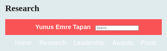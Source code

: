 Research
================

<!--radix_placeholder_navigation_in_header-->
<meta name="distill:offset" content=""/>

<script type="application/javascript">

  window.headroom_prevent_pin = false;

  window.document.addEventListener("DOMContentLoaded", function (event) {

    // initialize headroom for banner
    var header = $('header').get(0);
    var headerHeight = header.offsetHeight;
    var headroom = new Headroom(header, {
      tolerance: 5,
      onPin : function() {
        if (window.headroom_prevent_pin) {
          window.headroom_prevent_pin = false;
          headroom.unpin();
        }
      }
    });
    headroom.init();
    if(window.location.hash)
      headroom.unpin();
    $(header).addClass('headroom--transition');

    // offset scroll location for banner on hash change
    // (see: https://github.com/WickyNilliams/headroom.js/issues/38)
    window.addEventListener("hashchange", function(event) {
      window.scrollTo(0, window.pageYOffset - (headerHeight + 25));
    });

    // responsive menu
    $('.distill-site-header').each(function(i, val) {
      var topnav = $(this);
      var toggle = topnav.find('.nav-toggle');
      toggle.on('click', function() {
        topnav.toggleClass('responsive');
      });
    });

    // nav dropdowns
    $('.nav-dropbtn').click(function(e) {
      $(this).next('.nav-dropdown-content').toggleClass('nav-dropdown-active');
      $(this).parent().siblings('.nav-dropdown')
         .children('.nav-dropdown-content').removeClass('nav-dropdown-active');
    });
    $("body").click(function(e){
      $('.nav-dropdown-content').removeClass('nav-dropdown-active');
    });
    $(".nav-dropdown").click(function(e){
      e.stopPropagation();
    });
  });
</script>

<style type="text/css">

/* Theme (user-documented overrideables for nav appearance) */

.distill-site-nav {
  color: rgba(255, 255, 255, 0.8);
  background-color: #0F2E3D;
  font-size: 15px;
  font-weight: 300;
}

.distill-site-nav a {
  color: inherit;
  text-decoration: none;
}

.distill-site-nav a:hover {
  color: white;
}

@media print {
  .distill-site-nav {
    display: none;
  }
}

.distill-site-header {

}

.distill-site-footer {

}


/* Site Header */

.distill-site-header {
  width: 100%;
  box-sizing: border-box;
  z-index: 3;
}

.distill-site-header .nav-left {
  display: inline-block;
  margin-left: 8px;
}

@media screen and (max-width: 768px) {
  .distill-site-header .nav-left {
    margin-left: 0;
  }
}


.distill-site-header .nav-right {
  float: right;
  margin-right: 8px;
}

.distill-site-header a,
.distill-site-header .title {
  display: inline-block;
  text-align: center;
  padding: 14px 10px 14px 10px;
}

.distill-site-header .title {
  font-size: 18px;
  min-width: 150px;
}

.distill-site-header .logo {
  padding: 0;
}

.distill-site-header .logo img {
  display: none;
  max-height: 20px;
  width: auto;
  margin-bottom: -4px;
}

.distill-site-header .nav-image img {
  max-height: 18px;
  width: auto;
  display: inline-block;
  margin-bottom: -3px;
}



@media screen and (min-width: 1000px) {
  .distill-site-header .logo img {
    display: inline-block;
  }
  .distill-site-header .nav-left {
    margin-left: 20px;
  }
  .distill-site-header .nav-right {
    margin-right: 20px;
  }
  .distill-site-header .title {
    padding-left: 12px;
  }
}


.distill-site-header .nav-toggle {
  display: none;
}

.nav-dropdown {
  display: inline-block;
  position: relative;
}

.nav-dropdown .nav-dropbtn {
  border: none;
  outline: none;
  color: rgba(255, 255, 255, 0.8);
  padding: 16px 10px;
  background-color: transparent;
  font-family: inherit;
  font-size: inherit;
  font-weight: inherit;
  margin: 0;
  margin-top: 1px;
  z-index: 2;
}

.nav-dropdown-content {
  display: none;
  position: absolute;
  background-color: white;
  min-width: 200px;
  border: 1px solid rgba(0,0,0,0.15);
  border-radius: 4px;
  box-shadow: 0px 8px 16px 0px rgba(0,0,0,0.1);
  z-index: 1;
  margin-top: 2px;
  white-space: nowrap;
  padding-top: 4px;
  padding-bottom: 4px;
}

.nav-dropdown-content hr {
  margin-top: 4px;
  margin-bottom: 4px;
  border: none;
  border-bottom: 1px solid rgba(0, 0, 0, 0.1);
}

.nav-dropdown-active {
  display: block;
}

.nav-dropdown-content a, .nav-dropdown-content .nav-dropdown-header {
  color: black;
  padding: 6px 24px;
  text-decoration: none;
  display: block;
  text-align: left;
}

.nav-dropdown-content .nav-dropdown-header {
  display: block;
  padding: 5px 24px;
  padding-bottom: 0;
  text-transform: uppercase;
  font-size: 14px;
  color: #999999;
  white-space: nowrap;
}

.nav-dropdown:hover .nav-dropbtn {
  color: white;
}

.nav-dropdown-content a:hover {
  background-color: #ddd;
  color: black;
}

.nav-right .nav-dropdown-content {
  margin-left: -45%;
  right: 0;
}

@media screen and (max-width: 768px) {
  .distill-site-header a, .distill-site-header .nav-dropdown  {display: none;}
  .distill-site-header a.nav-toggle {
    float: right;
    display: block;
  }
  .distill-site-header .title {
    margin-left: 0;
  }
  .distill-site-header .nav-right {
    margin-right: 0;
  }
  .distill-site-header {
    overflow: hidden;
  }
  .nav-right .nav-dropdown-content {
    margin-left: 0;
  }
}


@media screen and (max-width: 768px) {
  .distill-site-header.responsive {position: relative; min-height: 500px; }
  .distill-site-header.responsive a.nav-toggle {
    position: absolute;
    right: 0;
    top: 0;
  }
  .distill-site-header.responsive a,
  .distill-site-header.responsive .nav-dropdown {
    display: block;
    text-align: left;
  }
  .distill-site-header.responsive .nav-left,
  .distill-site-header.responsive .nav-right {
    width: 100%;
  }
  .distill-site-header.responsive .nav-dropdown {float: none;}
  .distill-site-header.responsive .nav-dropdown-content {position: relative;}
  .distill-site-header.responsive .nav-dropdown .nav-dropbtn {
    display: block;
    width: 100%;
    text-align: left;
  }
}

/* Site Footer */

.distill-site-footer {
  width: 100%;
  overflow: hidden;
  box-sizing: border-box;
  z-index: 3;
  margin-top: 30px;
  padding-top: 30px;
  padding-bottom: 30px;
  text-align: center;
}

/* Headroom */

d-title {
  padding-top: 6rem;
}

@media print {
  d-title {
    padding-top: 4rem;
  }
}

.headroom {
  z-index: 1000;
  position: fixed;
  top: 0;
  left: 0;
  right: 0;
}

.headroom--transition {
  transition: all .4s ease-in-out;
}

.headroom--unpinned {
  top: -100px;
}

.headroom--pinned {
  top: 0;
}

/* adjust viewport for navbar height */
/* helps vertically center bootstrap (non-distill) content */
.min-vh-100 {
  min-height: calc(100vh - 100px) !important;
}

</style>

<script src="site_libs/jquery-1.11.3/jquery.min.js"></script>
<link href="site_libs/font-awesome-5.1.0/css/all.css" rel="stylesheet"/>
<link href="site_libs/font-awesome-5.1.0/css/v4-shims.css" rel="stylesheet"/>
<script src="site_libs/headroom-0.9.4/headroom.min.js"></script>
<script src="site_libs/autocomplete-0.37.1/autocomplete.min.js"></script>
<script src="site_libs/fuse-6.4.1/fuse.min.js"></script>

<script type="application/javascript">

function getMeta(metaName) {
  var metas = document.getElementsByTagName('meta');
  for (let i = 0; i < metas.length; i++) {
    if (metas[i].getAttribute('name') === metaName) {
      return metas[i].getAttribute('content');
    }
  }
  return '';
}

function offsetURL(url) {
  var offset = getMeta('distill:offset');
  return offset ? offset + '/' + url : url;
}

function createFuseIndex() {

  // create fuse index
  var options = {
    keys: [
      { name: 'title', weight: 20 },
      { name: 'categories', weight: 15 },
      { name: 'description', weight: 10 },
      { name: 'contents', weight: 5 },
    ],
    ignoreLocation: true,
    threshold: 0
  };
  var fuse = new window.Fuse([], options);

  // fetch the main search.json
  return fetch(offsetURL('search.json'))
    .then(function(response) {
      if (response.status == 200) {
        return response.json().then(function(json) {
          // index main articles
          json.articles.forEach(function(article) {
            fuse.add(article);
          });
          // download collections and index their articles
          return Promise.all(json.collections.map(function(collection) {
            return fetch(offsetURL(collection)).then(function(response) {
              if (response.status === 200) {
                return response.json().then(function(articles) {
                  articles.forEach(function(article) {
                    fuse.add(article);
                  });
                })
              } else {
                return Promise.reject(
                  new Error('Unexpected status from search index request: ' +
                            response.status)
                );
              }
            });
          })).then(function() {
            return fuse;
          });
        });

      } else {
        return Promise.reject(
          new Error('Unexpected status from search index request: ' +
                      response.status)
        );
      }
    });
}

window.document.addEventListener("DOMContentLoaded", function (event) {

  // get search element (bail if we don't have one)
  var searchEl = window.document.getElementById('distill-search');
  if (!searchEl)
    return;

  createFuseIndex()
    .then(function(fuse) {

      // make search box visible
      searchEl.classList.remove('hidden');

      // initialize autocomplete
      var options = {
        autoselect: true,
        hint: false,
        minLength: 2,
      };
      window.autocomplete(searchEl, options, [{
        source: function(query, callback) {
          const searchOptions = {
            isCaseSensitive: false,
            shouldSort: true,
            minMatchCharLength: 2,
            limit: 10,
          };
          var results = fuse.search(query, searchOptions);
          callback(results
            .map(function(result) { return result.item; })
          );
        },
        templates: {
          suggestion: function(suggestion) {
            var img = suggestion.preview && Object.keys(suggestion.preview).length > 0
              ? `<img src="${offsetURL(suggestion.preview)}"</img>`
              : '';
            var html = `
              <div class="search-item">
                <h3>${suggestion.title}</h3>
                <div class="search-item-description">
                  ${suggestion.description || ''}
                </div>
                <div class="search-item-preview">
                  ${img}
                </div>
              </div>
            `;
            return html;
          }
        }
      }]).on('autocomplete:selected', function(event, suggestion) {
        window.location.href = offsetURL(suggestion.path);
      });
      // remove inline display style on autocompleter (we want to
      // manage responsive display via css)
      $('.algolia-autocomplete').css("display", "");
    })
    .catch(function(error) {
      console.log(error);
    });

});

</script>

<style type="text/css">

.nav-search {
  font-size: x-small;
}

/* Algolioa Autocomplete */

.algolia-autocomplete {
  display: inline-block;
  margin-left: 10px;
  vertical-align: sub;
  background-color: white;
  color: black;
  padding: 6px;
  padding-top: 8px;
  padding-bottom: 0;
  border-radius: 6px;
  border: 1px #0F2E3D solid;
  width: 180px;
}


@media screen and (max-width: 768px) {
  .distill-site-nav .algolia-autocomplete {
    display: none;
    visibility: hidden;
  }
  .distill-site-nav.responsive .algolia-autocomplete {
    display: inline-block;
    visibility: visible;
  }
  .distill-site-nav.responsive .algolia-autocomplete .aa-dropdown-menu {
    margin-left: 0;
    width: 400px;
    max-height: 400px;
  }
}

.algolia-autocomplete .aa-input, .algolia-autocomplete .aa-hint {
  width: 90%;
  outline: none;
  border: none;
}

.algolia-autocomplete .aa-hint {
  color: #999;
}
.algolia-autocomplete .aa-dropdown-menu {
  width: 550px;
  max-height: 70vh;
  overflow-x: visible;
  overflow-y: scroll;
  padding: 5px;
  margin-top: 3px;
  margin-left: -150px;
  background-color: #fff;
  border-radius: 5px;
  border: 1px solid #999;
  border-top: none;
}

.algolia-autocomplete .aa-dropdown-menu .aa-suggestion {
  cursor: pointer;
  padding: 5px 4px;
  border-bottom: 1px solid #eee;
}

.algolia-autocomplete .aa-dropdown-menu .aa-suggestion:last-of-type {
  border-bottom: none;
  margin-bottom: 2px;
}

.algolia-autocomplete .aa-dropdown-menu .aa-suggestion .search-item {
  overflow: hidden;
  font-size: 0.8em;
  line-height: 1.4em;
}

.algolia-autocomplete .aa-dropdown-menu .aa-suggestion .search-item h3 {
  font-size: 1rem;
  margin-block-start: 0;
  margin-block-end: 5px;
}

.algolia-autocomplete .aa-dropdown-menu .aa-suggestion .search-item-description {
  display: inline-block;
  overflow: hidden;
  height: 2.8em;
  width: 80%;
  margin-right: 4%;
}

.algolia-autocomplete .aa-dropdown-menu .aa-suggestion .search-item-preview {
  display: inline-block;
  width: 15%;
}

.algolia-autocomplete .aa-dropdown-menu .aa-suggestion .search-item-preview img {
  height: 3em;
  width: auto;
  display: none;
}

.algolia-autocomplete .aa-dropdown-menu .aa-suggestion .search-item-preview img[src] {
  display: initial;
}

.algolia-autocomplete .aa-dropdown-menu .aa-suggestion.aa-cursor {
  background-color: #eee;
}
.algolia-autocomplete .aa-dropdown-menu .aa-suggestion em {
  font-weight: bold;
  font-style: normal;
}

</style>


<!--/radix_placeholder_navigation_in_header-->

<!--radix_placeholder_site_in_header-->
<!--/radix_placeholder_site_in_header-->


<style type="text/css">
body {
  padding-top: 60px;
}
</style>

<style type="text/css">
/* base variables */

/* Edit the CSS properties in this file to create a custom
   Distill theme. Only edit values in the right column
   for each row; values shown are the CSS defaults.
   To return any property to the default,
   you may set its value to: unset
   All rows must end with a semi-colon.                      */

/* Optional: embed custom fonts here with `@import`          */
/* This must remain at the top of this file.                 */



html {
  /*-- Main font sizes --*/
  --title-size:      50px;
  --body-size:       1.06rem;
  --code-size:       14px;
  --aside-size:      12px;
  --fig-cap-size:    13px;
  /*-- Main font colors --*/
  --title-color:     #000000;
  --header-color:    rgba(0, 0, 0, 0.8);
  --body-color:      rgba(0, 0, 0, 0.8);
  --aside-color:     rgba(0, 0, 0, 0.6);
  --fig-cap-color:   rgba(0, 0, 0, 0.6);
  /*-- Specify custom fonts ~~~ must be imported above   --*/
  --heading-font:    sans-serif;
  --mono-font:       monospace;
  --body-font:       sans-serif;
  --navbar-font:     sans-serif;  /* websites + blogs only */
}

/*-- ARTICLE METADATA --*/
d-byline {
  --heading-size:    0.6rem;
  --heading-color:   rgba(0, 0, 0, 0.5);
  --body-size:       0.8rem;
  --body-color:      rgba(0, 0, 0, 0.8);
}

/*-- ARTICLE TABLE OF CONTENTS --*/
.d-contents {
  --heading-size:    18px;
  --contents-size:   13px;
}

/*-- ARTICLE APPENDIX --*/
d-appendix {
  --heading-size:    15px;
  --heading-color:   rgba(0, 0, 0, 0.65);
  --text-size:       0.8em;
  --text-color:      rgba(0, 0, 0, 0.5);
}

/*-- WEBSITE HEADER + FOOTER --*/
/* These properties only apply to Distill sites and blogs  */

.distill-site-header {
  --title-size:       18px;
  --text-color:       rgba(255, 255, 255, 0.8);
  --text-size:        15px;
  --hover-color:      white;
  --bkgd-color:       #0F2E3D;
}

.distill-site-footer {
  --text-color:       rgba(255, 255, 255, 0.8);
  --text-size:        15px;
  --hover-color:      white;
  --bkgd-color:       #0F2E3D;
}

/*-- Additional custom styles --*/
/* Add any additional CSS rules below                      */
</style>
<style type="text/css">
/* base variables */
  
  /* Edit the CSS properties in this file to create a custom
Distill theme. Only edit values in the right column
for each row; values shown are the CSS defaults.
To return any property to the default,
you may set its value to: unset
All rows must end with a semi-colon.                      */
  
  
  /* Optional: embed custom fonts here with `@import`          */
  /* This must remain at the top of this file.                 */
  @import url('https://fonts.googleapis.com/css2?family=Amiri');
@import url('https://fonts.googleapis.com/css2?family=Bitter');
@import url('https://fonts.googleapis.com/css2?family=DM+Mono');
@import url('https://fonts.googleapis.com/css2?family=Open+Sans');


html {
  /*-- Main font sizes --*/
    --title-size:      50px;
  --body-size:       1.06rem;
  --code-size:       14px;
  --aside-size:      12px;
  --fig-cap-size:    13px;
  background-color: #E0EBEE;
    /*-- Main font colors --*/
    --title-color:     #881C03;
    --header-color:    rgba(0, 0, 0, 0.8);
  --body-color:      rgba(0, 0, 0, 0.8);
  --aside-color:     rgba(0, 0, 0, 0.6);
  --fig-cap-color:   rgba(0, 0, 0, 0.6);
  /*-- Specify custom fonts ~~~ must be imported above   --*/
    --heading-font:    "Amiri", serif;
  --mono-font:       "DM Mono", monospace;
  --body-font:       "Bitter", serif;
  --navbar-font:     "Amiri", sans-serif;  /* websites + blogs only */
}

/*-- ARTICLE METADATA --*/
  d-byline {
    --heading-size:    0.6rem;
    --heading-color:   rgba(0, 0, 0, 0.5);
    --body-size:       0.8rem;
    --body-color:      rgba(0, 0, 0, 0.8);
  }

/*-- ARTICLE TABLE OF CONTENTS --*/
  .d-contents {
    --heading-size:    18px;
    --contents-size:   14px;
  }

/*-- ARTICLE APPENDIX --*/
  d-appendix {
    --heading-size:    15px;
    --heading-color:   rgba(0, 0, 0, 0.65);
    --text-size:       0.8em;
    --text-color:      rgba(0, 0, 0, 0.5);
  }

/*-- WEBSITE HEADER + FOOTER --*/
  /* These properties only apply to Distill sites and blogs  */
  
  .distill-site-header {
    --title-size:       20px;                      /* edited */
      --text-color:       #FFFFFF;                   /* edited */
      --text-size:        20px;                      /* edited */
      --hover-color:      #383838;                   /* edited */
      --bkgd-color:       rgb(249, 83, 85);          /* edited */
  }

.distill-site-footer {
  --text-color:       rgba(255, 255, 255, 0.8);
  --text-size:        15px;
  --hover-color:      white;
  --bkgd-color:       #0F2E3D;
}

/*-- Additional custom styles --*/
  /* Add any additional CSS rules below                      */
  
  .posts-list .metadata .publishedDate {
    color: rgb(249, 83, 85);
  }

d-article p code {
  color: #383838;
    background: rgba(249, 83, 85, 0.1);
  font-weight: 400;
  font-size: 0.9em;
}

d-article a {
  border-bottom: 2px solid rgba(249, 83, 85, 0.4);
  text-decoration: none;
}

.distill-site-header .title {
  font-weight: 600; 
}

ul > li::marker {
  color: rgb(249, 83, 85);
}

/*-- Change links on postcard --*/
  
  .btn-outline-dark {
    background-color: transparent;
    color: rgba(249, 83, 85, 1.0);
    border: 1px solid;
    border-color: rgba(249, 83, 85, 1.0);
  }

.btn-outline-dark:hover {
  background-color: rgba(249, 83, 85, 1.0);
  border-color: rgba(249, 83, 85, 1.0);
  color: white;
}</style>
<style type="text/css">
/* base style */

/* FONT FAMILIES */

:root {
  --heading-default: -apple-system, BlinkMacSystemFont, "Segoe UI", Roboto, Oxygen, Ubuntu, Cantarell, "Fira Sans", "Droid Sans", "Helvetica Neue", Arial, sans-serif;
  --mono-default: Consolas, Monaco, 'Andale Mono', 'Ubuntu Mono', monospace;
  --body-default: -apple-system, BlinkMacSystemFont, "Segoe UI", Roboto, Oxygen, Ubuntu, Cantarell, "Fira Sans", "Droid Sans", "Helvetica Neue", Arial, sans-serif;
}

body,
.posts-list .post-preview p,
.posts-list .description p {
  font-family: var(--body-font), var(--body-default);
}

h1, h2, h3, h4, h5, h6,
.posts-list .post-preview h2,
.posts-list .description h2 {
  font-family: var(--heading-font), var(--heading-default);
}

d-article div.sourceCode code,
d-article pre code {
  font-family: var(--mono-font), var(--mono-default);
}


/*-- TITLE --*/
d-title h1,
.posts-list > h1 {
  color: var(--title-color, black);
}

d-title h1 {
  font-size: var(--title-size, 50px);
}

/*-- HEADERS --*/
d-article h1,
d-article h2,
d-article h3,
d-article h4,
d-article h5,
d-article h6 {
  color: var(--header-color, rgba(0, 0, 0, 0.8));
}

/*-- BODY --*/
d-article > p,  /* only text inside of <p> tags */
d-article > ul, /* lists */
d-article > ol {
  color: var(--body-color, rgba(0, 0, 0, 0.8));
  font-size: var(--body-size, 1.06rem);
}


/*-- CODE --*/
d-article div.sourceCode code,
d-article pre code {
  font-size: var(--code-size, 14px);
}

/*-- ASIDE --*/
d-article aside {
  font-size: var(--aside-size, 12px);
  color: var(--aside-color, rgba(0, 0, 0, 0.6));
}

/*-- FIGURE CAPTIONS --*/
figure .caption,
figure figcaption,
.figure .caption {
  font-size: var(--fig-cap-size, 13px);
  color: var(--fig-cap-color, rgba(0, 0, 0, 0.6));
}

/*-- METADATA --*/
d-byline h3 {
  font-size: var(--heading-size, 0.6rem);
  color: var(--heading-color, rgba(0, 0, 0, 0.5));
}

d-byline {
  font-size: var(--body-size, 0.8rem);
  color: var(--body-color, rgba(0, 0, 0, 0.8));
}

d-byline a,
d-article d-byline a {
  color: var(--body-color, rgba(0, 0, 0, 0.8));
}

/*-- TABLE OF CONTENTS --*/
.d-contents nav h3 {
  font-size: var(--heading-size, 18px);
}

.d-contents nav a {
  font-size: var(--contents-size, 13px);
}

/*-- APPENDIX --*/
d-appendix h3 {
  font-size: var(--heading-size, 15px);
  color: var(--heading-color, rgba(0, 0, 0, 0.65));
}

d-appendix {
  font-size: var(--text-size, 0.8em);
  color: var(--text-color, rgba(0, 0, 0, 0.5));
}

d-appendix d-footnote-list a.footnote-backlink {
  color: var(--text-color, rgba(0, 0, 0, 0.5));
}

/*-- WEBSITE HEADER + FOOTER --*/
.distill-site-header .title {
  font-size: var(--title-size, 18px);
  font-family: var(--navbar-font), var(--heading-default);
}

.distill-site-header a,
.nav-dropdown .nav-dropbtn {
  font-family: var(--navbar-font), var(--heading-default);
}

.nav-dropdown .nav-dropbtn {
  color: var(--text-color, rgba(255, 255, 255, 0.8));
  font-size: var(--text-size, 15px);
}

.distill-site-header a:hover,
.nav-dropdown:hover .nav-dropbtn {
  color: var(--hover-color, white);
}

.distill-site-header {
  font-size: var(--text-size, 15px);
  color: var(--text-color, rgba(255, 255, 255, 0.8));
  background-color: var(--bkgd-color, #0F2E3D);
}

.distill-site-footer {
  font-size: var(--text-size, 15px);
  color: var(--text-color, rgba(255, 255, 255, 0.8));
  background-color: var(--bkgd-color, #0F2E3D);
}

.distill-site-footer a:hover {
  color: var(--hover-color, white);
}</style>

<!--radix_placeholder_navigation_before_body-->
<header class="header header--fixed" role="banner">
<nav class="distill-site-nav distill-site-header">
<div class="nav-left">
<a class="logo">
<img src="Images/nu_logo.png" alt="Logo"/>
</a>
<a href="index.html" class="title">Yunus Emre Tapan</a>
<input id="distill-search" class="nav-search hidden" type="text" placeholder="Search..."/>
</div>
<div class="nav-right">
<a href="index.html">Home</a>
<a href="research.html">Research</a>
<a href="leadership.html">Leadership</a>
<a href="awards.html">Awards</a>
<a href="posts.html">Posts</a>
<a href="javascript:void(0);" class="nav-toggle">&#9776;</a>
</div>
</nav>
</header>
<!--/radix_placeholder_navigation_before_body-->

<!--radix_placeholder_site_before_body-->
<!--/radix_placeholder_site_before_body-->



<!--radix_placeholder_site_after_body-->
<!--/radix_placeholder_site_after_body-->

<!--radix_placeholder_navigation_after_body-->
<!--/radix_placeholder_navigation_after_body-->
